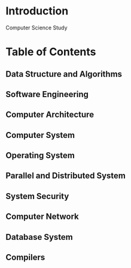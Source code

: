 # Introduction

Computer Science Study

# Table of Contents

## Data Structure and Algorithms

## Software Engineering

## Computer Architecture

## Computer System

## Operating System

## Parallel and Distributed System

## System Security

## Computer Network

## Database System

## Compilers
